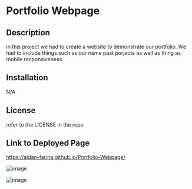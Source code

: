 # Portfolio Webpage

## Description

in this project we had to create a website to demonstrate our portfolio. We had to include things such as our name past porjects as well as thing as mobile responsiveness. 

## Installation

N/A

## License

refer to the LICENSE in the repo

## Link to Deployed Page

https://aidan-farina.github.io/Portfolio-Webpage/










![image](https://user-images.githubusercontent.com/127269326/228978751-34500b1d-55a9-422d-9446-fa0899582136.png)

![image](https://user-images.githubusercontent.com/127269326/228978693-0c2ab74a-1872-4167-90f1-d74ad91c3554.png)
